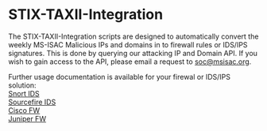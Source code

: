 # STIX-TAXII-Integration
The STIX-TAXII-Integration scripts are designed to automatically convert the weekly MS-ISAC Malicious IPs and domains in to firewall rules or IDS/IPS signatures. This is done by querying our attacking IP and Domain API. If you wish to gain access to the API, please email a request to soc@msisac.org. 

Further usage documentation is available for your firewal or IDS/IPS solution:<br />
 [Snort IDS](https://github.com/MSISAC/STIX-TAXII-Integration/blob/master/api2snort.py%20-%20README.txt)<br />
 [Sourcefire IDS](https://github.com/MSISAC/STIX-TAXII-Integration/blob/master/README-defensecenter_upload)<br />
 [Cisco FW](https://github.com/MSISAC/STIX-TAXII-Integration/blob/master/api2cisco.py%20-%20README.txt)<br />
 [Juniper FW](https://github.com/MSISAC/STIX-TAXII-Integration/blob/master/api2juniper.py%20README.txt)<br />
